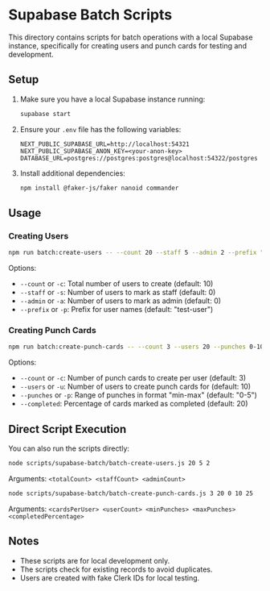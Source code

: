 # Supabase Batch Scripts

This directory contains scripts for batch operations with a local Supabase instance, specifically for creating users and punch cards for testing and development.

## Setup

1. Make sure you have a local Supabase instance running:
   ```bash
   supabase start
   ```

2. Ensure your `.env` file has the following variables:
   ```
   NEXT_PUBLIC_SUPABASE_URL=http://localhost:54321
   NEXT_PUBLIC_SUPABASE_ANON_KEY=<your-anon-key>
   DATABASE_URL=postgres://postgres:postgres@localhost:54322/postgres
   ```

3. Install additional dependencies:
   ```bash
   npm install @faker-js/faker nanoid commander
   ```

## Usage

### Creating Users

```bash
npm run batch:create-users -- --count 20 --staff 5 --admin 2 --prefix "test-user"
```

Options:
- `--count` or `-c`: Total number of users to create (default: 10)
- `--staff` or `-s`: Number of users to mark as staff (default: 0)
- `--admin` or `-a`: Number of users to mark as admin (default: 0)
- `--prefix` or `-p`: Prefix for user names (default: "test-user")

### Creating Punch Cards

```bash
npm run batch:create-punch-cards -- --count 3 --users 20 --punches 0-10 --completed 25
```

Options:
- `--count` or `-c`: Number of punch cards to create per user (default: 3)
- `--users` or `-u`: Number of users to create punch cards for (default: 10)
- `--punches` or `-p`: Range of punches in format "min-max" (default: "0-5")
- `--completed`: Percentage of cards marked as completed (default: 20)

## Direct Script Execution

You can also run the scripts directly:

```bash
node scripts/supabase-batch/batch-create-users.js 20 5 2
```

Arguments: `<totalCount> <staffCount> <adminCount>`

```bash
node scripts/supabase-batch/batch-create-punch-cards.js 3 20 0 10 25
```

Arguments: `<cardsPerUser> <userCount> <minPunches> <maxPunches> <completedPercentage>`

## Notes

- These scripts are for local development only.
- The scripts check for existing records to avoid duplicates.
- Users are created with fake Clerk IDs for local testing.
